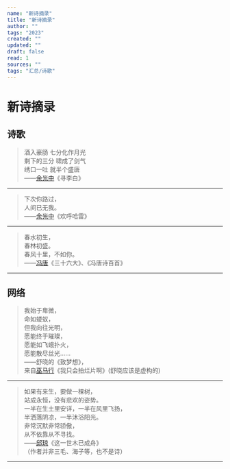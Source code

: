 ```yaml
---
name: "新诗摘录"
title: "新诗摘录"
author: ""
tags: "2023"
created: ""
updated: ""
draft: false
read: 1
sources: ""
tags: "汇总/诗歌"
---
```


# 新诗摘录

## 诗歌

> 酒入豪肠 七分化作月光  
> 剩下的三分 啸成了剑气  
> 绣口一吐 就半个盛唐  
> ——[余光中](../wiki/余光中.md)《寻李白》  

---

> 下次你路过，  
> 人间已无我。  
> ——[余光中](../wiki/余光中.md)《欢呼哈雷》  

---

> 春水初生，  
> 春林初盛。  
> 春风十里，不如你。  
> ——[冯唐](../wiki/冯唐.md)《三十六大》、《冯唐诗百首》  

---

## 网络

> 我始于卑微，  
> 命如蝼蚁，  
> 但我向往光明，  
> 愿能终于璀璨，  
> 愿能如飞蛾扑火，  
> 愿能散尽丝光……  
> ——舒晓的《致梦想》，  
> 来自[巫马行](../wiki/巫马行.md)《我只会拍烂片啊》(舒晓应该是虚构的)  

---

> 如果有来生，要做一棵树，  
> 站成永恒，没有悲欢的姿势。  
> 一半在生土里安详，一半在风里飞扬，  
> 半洒落阴凉，一半沐浴阳光。  
> 非常沉默非常骄傲，  
> 从不依靠从不寻找。  
> ——[邱琼](../wiki/邱琼.md)《这一世木已成舟》  
> （作者并非三毛、海子等，也不是诗）  

---

